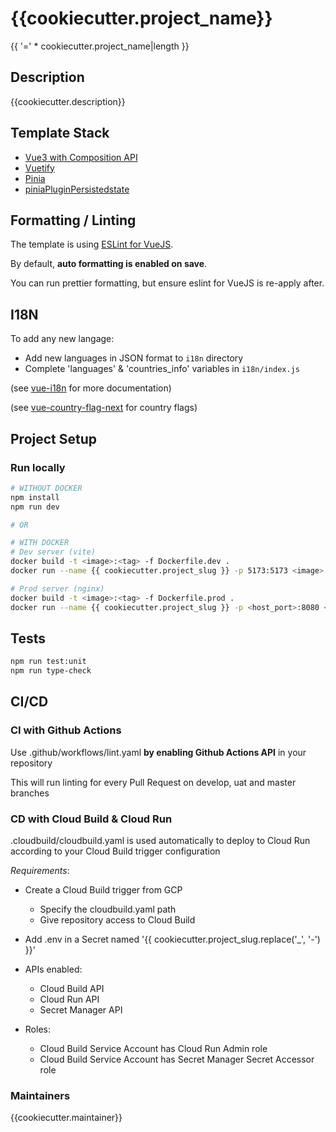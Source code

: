 # {{cookiecutter.project_name}}

{{ '=' * cookiecutter.project_name|length }}

## Description

{{cookiecutter.description}}

## Template Stack

- [Vue3 with Composition API](https://vuejs.org/guide/introduction.html)
- [Vuetify](https://vuetifyjs.com/en/getting-started/installation/)
- [Pinia](https://pinia.vuejs.org/)
- [piniaPluginPersistedstate](https://github.com/prazdevs/pinia-plugin-persistedstate/)

## Formatting / Linting

The template is using [ESLint for VueJS](https://eslint.vuejs.org/).

By default, **auto formatting is enabled on save**.

You can run prettier formatting, but ensure eslint for VueJS is re-apply after.

## I18N

To add any new langage:

- Add new languages in JSON format to `i18n` directory
- Complete 'languages' & 'countries_info' variables in `i18n/index.js`

(see [vue-i18n](https://kazupon.github.io/vue-i18n/) for more documentation)

(see [vue-country-flag-next](https://www.npmjs.com/package/vue-country-flag-next) for country flags)

## Project Setup

### Run locally

```sh
# WITHOUT DOCKER
npm install
npm run dev

# OR 

# WITH DOCKER
# Dev server (vite)
docker build -t <image>:<tag> -f Dockerfile.dev .
docker run --name {{ cookiecutter.project_slug }} -p 5173:5173 <image>:<tag>

# Prod server (nginx)
docker build -t <image>:<tag> -f Dockerfile.prod .
docker run --name {{ cookiecutter.project_slug }} -p <host_port>:8080 <image>:<tag>  # Port forward to nginx

```

## Tests

```sh
npm run test:unit
npm run type-check
```

## CI/CD

### CI with Github Actions

Use .github/workflows/lint.yaml **by enabling Github Actions API** in your repository

This will run linting for every Pull Request on develop, uat and master branches

### CD with Cloud Build & Cloud Run

.cloudbuild/cloudbuild.yaml is used automatically to deploy to Cloud Run according to your Cloud Build trigger configuration

*Requirements*:

- Create a Cloud Build trigger from GCP
  - Specify the cloudbuild.yaml path
  - Give repository access to Cloud Build

- Add .env in a Secret named '{{ cookiecutter.project_slug.replace('_', '-') }}'

- APIs enabled:

  - Cloud Build API
  - Cloud Run API
  - Secret Manager API

- Roles:

  - Cloud Build Service Account has Cloud Run Admin role
  - Cloud Build Service Account has Secret Manager Secret Accessor role

### Maintainers

{{cookiecutter.maintainer}}
